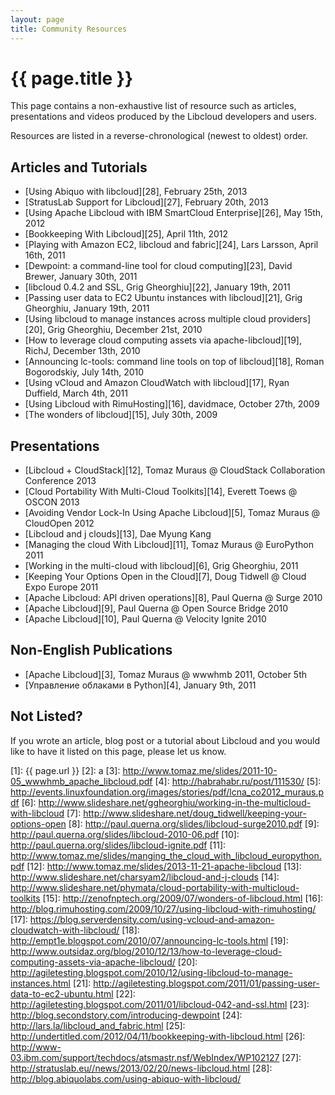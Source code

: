 ```yaml
---
layout: page
title: Community Resources
---
```


# {{ page.title }}

This page contains a non-exhaustive list of resource such as articles,
presentations and videos produced by the Libcloud developers and users.

Resources are listed in a reverse-chronological (newest to oldest) order.

## Articles and Tutorials

* [Using Abiquo with libcloud][28], February 25th, 2013
* [StratusLab Support for Libcloud][27], February 20th, 2013
* [Using Apache Libcloud with IBM SmartCloud Enterprise][26], May 15th, 2012
* [Bookkeeping With Libcloud][25], April 11th, 2012
* [Playing with Amazon EC2, libcloud and fabric][24], Lars Larsson, April
  16th, 2011
* [Dewpoint: a command-line tool for cloud computing][23], David Brewer,
  January 30th, 2011
* [libcloud 0.4.2 and SSL, Grig Gheorghiu][22], January 19th, 2011
* [Passing user data to EC2 Ubuntu instances with libcloud][21], Grig
  Gheorghiu, January 19th, 2011
* [Using libcloud to manage instances across multiple cloud providers][20],
  Grig Gheorghiu, December 21st, 2010
* [How to leverage cloud computing assets via apache-libcloud][19], RichJ,
  December 13th, 2010
* [Announcing lc-tools: command line tools on top of libcloud][18], Roman
  Bogorodskiy, July 14th, 2010
* [Using vCloud and Amazon CloudWatch with libcloud][17], Ryan Duffield, March
  4th, 2011
* [Using Libcloud with RimuHosting][16], davidmace, October 27th, 2009
* [The wonders of libcloud][15], July 30th, 2009

## Presentations

* [Libcloud + CloudStack][12], Tomaz Muraus @ CloudStack Collaboration Conference 2013
* [Cloud Portability With Multi-Cloud Toolkits][14], Everett Toews @ OSCON 2013
* [Avoiding Vendor Lock-In Using Apache Libcloud][5], Tomaz Muraus @ CloudOpen 2012
* [Libcloud and j clouds][13], Dae Myung Kang
* [Managing the cloud With Libcloud][11], Tomaz Muraus @ EuroPython 2011
* [Working in the multi-cloud with libcloud][6], Grig Gheorghiu, 2011
* [Keeping Your Options Open in the Cloud][7], Doug Tidwell @ Cloud Expo Europe 2011
* [Apache Libcloud: API driven operations][8], Paul Querna @ Surge 2010
* [Apache Libcloud][9], Paul Querna @ Open Source Bridge 2010
* [Apache Libcloud][10], Paul Querna @ Velocity Ignite 2010

## Non-English Publications

* [Apache Libcloud][3], Tomaz Muraus @ wwwhmb 2011, October 5th
* [Управление облаками в Python][4], January 9th, 2011

## Not Listed?

If you wrote an article, blog post or a tutorial about Libcloud and you
would like to have it listed on this page, please let us know.

[1]: {{ page.url }}
[2]: a
[3]: http://www.tomaz.me/slides/2011-10-05_wwwhmb_apache_libcloud.pdf
[4]: http://habrahabr.ru/post/111530/
[5]: http://events.linuxfoundation.org/images/stories/pdf/lcna_co2012_muraus.pdf
[6]: http://www.slideshare.net/ggheorghiu/working-in-the-multicloud-with-libcloud
[7]: http://www.slideshare.net/doug_tidwell/keeping-your-options-open
[8]: http://paul.querna.org/slides/libcloud-surge2010.pdf
[9]: http://paul.querna.org/slides/libcloud-2010-06.pdf
[10]: http://paul.querna.org/slides/libcloud-ignite.pdf
[11]: http://www.tomaz.me/slides/manging_the_cloud_with_libcloud_europython.pdf
[12]: http://www.tomaz.me/slides/2013-11-21-apache-libcloud
[13]: http://www.slideshare.net/charsyam2/libcloud-and-j-clouds
[14]: http://www.slideshare.net/phymata/cloud-portability-with-multicloud-toolkits
[15]: http://zenofnptech.org/2009/07/wonders-of-libcloud.html
[16]: http://blog.rimuhosting.com/2009/10/27/using-libcloud-with-rimuhosting/
[17]: https://blog.serverdensity.com/using-vcloud-and-amazon-cloudwatch-with-libcloud/
[18]: http://empt1e.blogspot.com/2010/07/announcing-lc-tools.html
[19]: http://www.outsidaz.org/blog/2010/12/13/how-to-leverage-cloud-computing-assets-via-apache-libcloud/
[20]: http://agiletesting.blogspot.com/2010/12/using-libcloud-to-manage-instances.html
[21]: http://agiletesting.blogspot.com/2011/01/passing-user-data-to-ec2-ubuntu.html
[22]: http://agiletesting.blogspot.com/2011/01/libcloud-042-and-ssl.html
[23]: http://blog.secondstory.com/introducing-dewpoint
[24]: http://lars.la/libcloud_and_fabric.html
[25]: http://undertitled.com/2012/04/11/bookkeeping-with-libcloud.html
[26]: http://www-03.ibm.com/support/techdocs/atsmastr.nsf/WebIndex/WP102127
[27]: http://stratuslab.eu//news/2013/02/20/news-libcloud.html
[28]: http://blog.abiquolabs.com/using-abiquo-with-libcloud/
